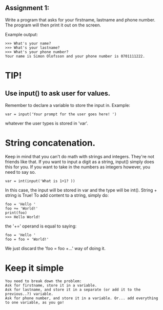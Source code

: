 ## Assignment 1:

Write a program that asks for your firstname, lastname and phone number. 
The program will then print it out on the screen. 

Example output:

	>>> What's your name?
	>>> What's your lastname? 
	>>> What's your phone number?
	Your name is Simon Olofsson and your phone number is 0701111222.

# TIP!
## Use input() to ask user for values. 
Remember to declare a variable to store the input in. Example:

	var = input('Your prompt for the user goes here! ') 
whatever the user types is stored in 'var'.

# String concatenation. 
Keep in mind that you can't do math with strings and integers. 
They're not friends like that. If you want to input a digit as a string, input() simply
does this for you. If you want to take in the numbers as integers however, you need to say so.

	var = int(input('What is 1+1? )) 
In this case, the input will be stored in var and the type will be int().
String + string is True! To add content to a string, simply do:

	foo = 'Hello '
	foo += 'World!'
	print(foo)
	>>> Hello World!
the '+=' operand is equal to saying:

	foo = 'Hello '
	foo = foo + 'World!'
We just discard the 'foo = foo +...' way of doing it.

# Keep it simple
	You need to break down the problem:
	Ask for firstname, store it in a variable.
	Ask for lastname, and store it in a separate (or add it to the previous..?) variable.
	Ask for phone number, and store it in a variable. Or... add everything to one variable, as you go!

